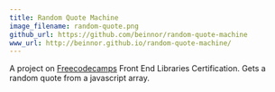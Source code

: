 ```yaml
---
title: Random Quote Machine
image_filename: random-quote.png
github_url: https://github.com/beinnor/random-quote-machine
www_url: http://beinnor.github.io/random-quote-machine/
---
```


A project on [Freecodecamps](http://freecodecamp.org) Front End Libraries Certification. Gets a random quote from a javascript array.
